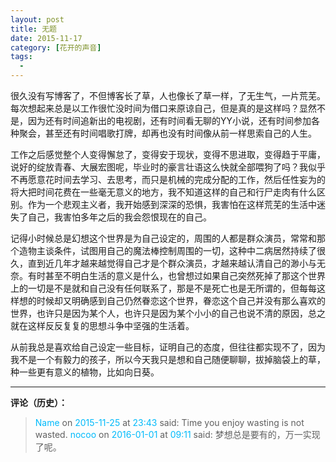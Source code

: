 ```yaml
---
layout: post
title: 无题
date: 2015-11-17
category: [花开的声音]
tags:
  - 
---
```


很久没有写博客了，不但博客长了草，人也像长了草一样，了无生气，一片荒芜。每次想起来总是以工作很忙没时间为借口来原谅自己，但是真的是这样吗？显然不是，因为还有时间追新出的电视剧，还有时间看无聊的YY小说，还有时间参加各种聚会，甚至还有时间唱歌打牌，却再也没有时间像从前一样思索自己的人生。

工作之后感觉整个人变得懈怠了，变得安于现状，变得不思进取，变得趋于平庸，说好的绽放青春、大展宏图呢，毕业时的豪言壮语这么快就全部喂狗了吗？我似乎不再愿意花时间去学习、去思考，而只是机械的完成分配的工作，然后任性妄为的将大把时间花费在一些毫无意义的地方，我不知道这样的自己和行尸走肉有什么区别。作为一个悲观主义者，我开始感到深深的恐惧，我害怕在这样荒芜的生活中迷失了自己，我害怕多年之后的我会怨恨现在的自己。

记得小时候总是幻想这个世界是为自己设定的，周围的人都是群众演员，常常和那个造物主谈条件，试图用自己的魔法棒控制周围的一切，这种中二病居然持续了很久，直到近几年才越来越觉得自己才是个群众演员，才越来越认清自己的渺小与无奈。有时甚至不明白生活的意义是什么，也曾想过如果自己突然死掉了那这个世界上的一切是不是就和自己没有任何联系了，那是不是死亡也是无所谓的，但每每这样想的时候却又明确感到自己仍然眷恋这个世界，眷恋这个自己并没有那么喜欢的世界，也许只是因为某个人，也许只是因为某个小小的自己也说不清的原因，总之就在这样反反复复的思想斗争中坚强的生活着。

从前我总是喜欢给自己设定一些目标，证明自己的态度，但往往都实现不了，因为我不是一个有毅力的孩子，所以今天我只是想和自己随便聊聊，拔掉脑袋上的草，种一些更有意义的植物，比如向日葵。

<!--more-->

---

**评论（历史）：**

> <font color=#00bafb>Name</font> on <font color=#00bafb>2015-11-25</font> at <font color=#00bafb>23:43</font> said: Time you enjoy wasting is not wasted.
> <font color=#00bafb>nocoo</font> on <font color=#00bafb>2016-01-01</font> at <font color=#00bafb>09:11</font> said: 梦想总是要有的，万一实现了呢。